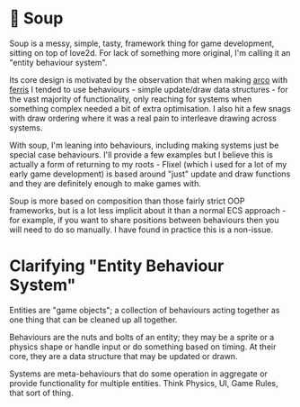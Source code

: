 # 🍲 Soup

Soup is a messy, simple, tasty, framework thing for game development, sitting on top of love2d. For lack of something more original, I'm calling it an "entity behaviour system".

Its core design is motivated by the observation that when making [arco](https://arco.game) with [ferris](https://github.com/1bardesign/ferris) I tended to use behaviours - simple update/draw data structures - for the vast majority of functionality, only reaching for systems when something complex needed a bit of extra optimisation. I also hit a few snags with draw ordering where it was a real pain to interleave drawing across systems.

With soup, I'm leaning into behaviours, including making systems just be special case behaviours. I'll provide a few examples but I believe this is actually a form of returning to my roots - Flixel (which i used for a lot of my early game development) is based around "just" update and draw functions and they are definitely enough to make games with.

Soup is more based on composition than those fairly strict OOP frameworks, but is a lot less implicit about it than a normal ECS approach - for example, if you want to share positions between behaviours then you will need to do so manually. I have found in practice this is a non-issue.

# Clarifying "Entity Behaviour System"

Entities are "game objects"; a collection of behaviours acting together as one thing that can be cleaned up all together.

Behaviours are the nuts and bolts of an entity; they may be a sprite or a physics shape or handle input or do something based on timing. At their core, they are a data structure that may be updated or drawn.

Systems are meta-behaviours that do some operation in aggregate or provide functionality for multiple entities. Think Physics, UI, Game Rules, that sort of thing.